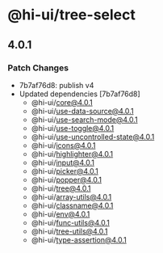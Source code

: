 # @hi-ui/tree-select

## 4.0.1

### Patch Changes

- 7b7af76d8: publish v4
- Updated dependencies [7b7af76d8]
  - @hi-ui/core@4.0.1
  - @hi-ui/use-data-source@4.0.1
  - @hi-ui/use-search-mode@4.0.1
  - @hi-ui/use-toggle@4.0.1
  - @hi-ui/use-uncontrolled-state@4.0.1
  - @hi-ui/icons@4.0.1
  - @hi-ui/highlighter@4.0.1
  - @hi-ui/input@4.0.1
  - @hi-ui/picker@4.0.1
  - @hi-ui/popper@4.0.1
  - @hi-ui/tree@4.0.1
  - @hi-ui/array-utils@4.0.1
  - @hi-ui/classname@4.0.1
  - @hi-ui/env@4.0.1
  - @hi-ui/func-utils@4.0.1
  - @hi-ui/tree-utils@4.0.1
  - @hi-ui/type-assertion@4.0.1

